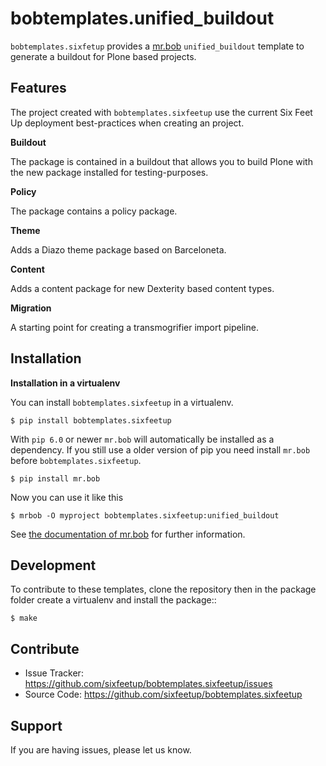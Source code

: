 # bobtemplates.unified_buildout

`bobtemplates.sixfetup` provides a [mr.bob](http://mrbob.readthedocs.org/en/latest/) `unified_buildout` template to generate a buildout for Plone based projects.


## Features

The project created with ``bobtemplates.sixfeetup`` use the current Six Feet Up deployment best-practices when creating an project.

**Buildout**

The package is contained in a buildout that allows you to build Plone with the new package installed for testing-purposes.

**Policy**

The package contains a policy package.

**Theme**

Adds a Diazo theme package based on Barceloneta.

**Content**

Adds a content package for new Dexterity based content types.

**Migration**

A starting point for creating a transmogrifier import pipeline.


## Installation

**Installation in a virtualenv**

You can install `bobtemplates.sixfeetup` in a virtualenv.
    
```shell
$ pip install bobtemplates.sixfeetup
```

With `pip 6.0` or newer `mr.bob` will automatically be installed as a dependency. If you still use a older version of pip you need install `mr.bob` before `bobtemplates.sixfeetup`.

```shell
$ pip install mr.bob
```

Now you can use it like this

```shell
$ mrbob -O myproject bobtemplates.sixfeetup:unified_buildout
```

See [the documentation of mr.bob](http://mrbob.readthedocs.org/en/latest/) for further information.


## Development

To contribute to these templates, clone the repository then in the package folder create a virtualenv and install the package::

```shell
$ make
```


## Contribute

- Issue Tracker: https://github.com/sixfeetup/bobtemplates.sixfeetup/issues
- Source Code: https://github.com/sixfeetup/bobtemplates.sixfeetup


## Support

If you are having issues, please let us know.
